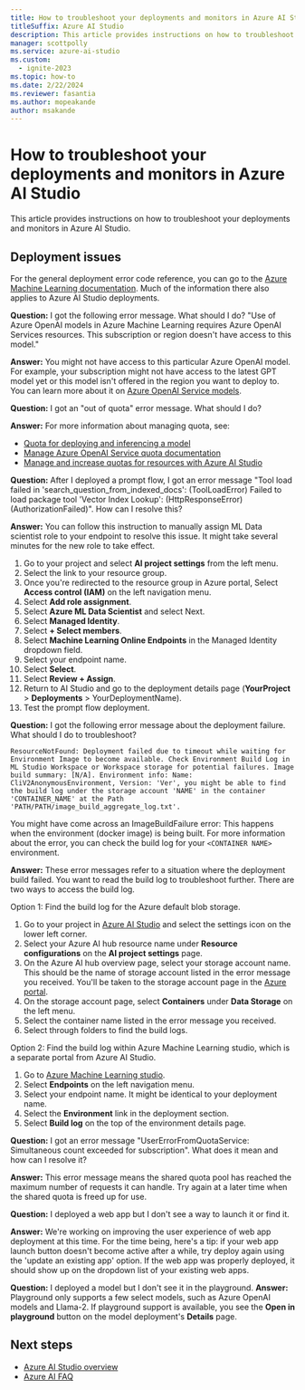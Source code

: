 ```yaml
---
title: How to troubleshoot your deployments and monitors in Azure AI Studio
titleSuffix: Azure AI Studio
description: This article provides instructions on how to troubleshoot your deployments and monitors in Azure AI Studio.
manager: scottpolly
ms.service: azure-ai-studio
ms.custom:
  - ignite-2023
ms.topic: how-to
ms.date: 2/22/2024
ms.reviewer: fasantia
ms.author: mopeakande
author: msakande
---
```


# How to troubleshoot your deployments and monitors in Azure AI Studio

This article provides instructions on how to troubleshoot your deployments and monitors in Azure AI Studio. 

## Deployment issues

For the general deployment error code reference, you can go to the [Azure Machine Learning documentation](/azure/machine-learning/how-to-troubleshoot-online-endpoints). Much of the information there also applies to Azure AI Studio deployments.

**Question:** I got the following error message. What should I do?
"Use of Azure OpenAI models in Azure Machine Learning requires Azure OpenAI Services resources. This subscription or region doesn't have access to this model."

**Answer:** You might not have access to this particular Azure OpenAI model. For example, your subscription might not have access to the latest GPT model yet or this model isn't offered in the region you want to deploy to. You can learn more about it on [Azure OpenAI Service models](../../ai-services/openai/concepts/models.md).

**Question:** I got an "out of quota" error message. What should I do?

**Answer:**  For more information about managing quota, see:
- [Quota for deploying and inferencing a model](../how-to/deploy-models-openai.md#quota-for-deploying-and-inferencing-a-model)
- [Manage Azure OpenAI Service quota documentation](/azure/ai-services/openai/how-to/quota?tabs=rest)
- [Manage and increase quotas for resources with Azure AI Studio](quota.md)

**Question:** After I deployed a prompt flow, I got an error message "Tool load failed in 'search_question_from_indexed_docs': (ToolLoadError) Failed to load package tool 'Vector Index Lookup': (HttpResponseError) (AuthorizationFailed)". How can I resolve this?

**Answer:** You can follow this instruction to manually assign ML Data scientist role to your endpoint to resolve this issue. It might take several minutes for the new role to take effect.

1. Go to your project and select **AI project settings** from the left menu.
2. Select the link to your resource group.
3. Once you're redirected to the resource group in Azure portal, Select **Access control (IAM)** on the left navigation menu.
4. Select **Add role assignment**.
5. Select **Azure ML Data Scientist** and select Next.
6. Select **Managed Identity**.
7. Select **+ Select members**.
8. Select **Machine Learning Online Endpoints** in the Managed Identity dropdown field.
9. Select your endpoint name.
10. Select **Select**.
11. Select **Review + Assign**.
12. Return to AI Studio and go to the deployment details page (**YourProject** > **Deployments** > YourDeploymentName).
13. Test the prompt flow deployment.

**Question:** I got the following error message about the deployment failure. What should I do to troubleshoot?
```
ResourceNotFound: Deployment failed due to timeout while waiting for Environment Image to become available. Check Environment Build Log in ML Studio Workspace or Workspace storage for potential failures. Image build summary: [N/A]. Environment info: Name: CliV2AnonymousEnvironment, Version: 'Ver', you might be able to find the build log under the storage account 'NAME' in the container 'CONTAINER_NAME' at the Path 'PATH/PATH/image_build_aggregate_log.txt'.
```

You might have come across an ImageBuildFailure error: This happens when the environment (docker image) is being built. For more information about the error, you can check the build log for your `<CONTAINER NAME>` environment. 

**Answer:** These error messages refer to a situation where the deployment build failed. You want to read the build log to troubleshoot further. There are two ways to access the build log.

Option 1: Find the build log for the Azure default blob storage.

1. Go to your project in [Azure AI Studio](https://ai.azure.com) and select the settings icon on the lower left corner.
2. Select your Azure AI hub resource name under **Resource configurations** on the **AI project settings** page.
3. On the Azure AI hub overview page, select your storage account name. This should be the name of storage account listed in the error message you received. You'll be taken to the storage account page in the [Azure portal](https://portal.azure.com).
4. On the storage account page, select **Containers** under **Data Storage** on the left menu.
5. Select the container name listed in the error message you received.
6. Select through folders to find the build logs.

Option 2: Find the build log within Azure Machine Learning studio, which is a separate portal from Azure AI Studio.

1. Go to [Azure Machine Learning studio](https://ml.azure.com).
2. Select **Endpoints** on the left navigation menu.
3. Select your endpoint name. It might be identical to your deployment name.
4. Select the **Environment** link in the deployment section.
5. Select **Build log** on the top of the environment details page.

**Question:** I got an error message "UserErrorFromQuotaService: Simultaneous count exceeded for subscription". What does it mean and how can I resolve it?

**Answer:** This error message means the shared quota pool has reached the maximum number of requests it can handle. Try again at a later time when the shared quota is freed up for use.

**Question:** I deployed a web app but I don't see a way to launch it or find it.

**Answer:** We're working on improving the user experience of web app deployment at this time. For the time being, here's a tip: if your web app launch button doesn't become active after a while, try deploy again using the 'update an existing app' option. If the web app was properly deployed, it should show up on the dropdown list of your existing web apps.

**Question:** I deployed a model but I don't see it in the playground.
**Answer:** Playground only supports a few select models, such as Azure OpenAI models and Llama-2. If playground support is available, you see the **Open in playground** button on the model deployment's **Details** page. 

## Next steps

- [Azure AI Studio overview](../what-is-ai-studio.md)
- [Azure AI FAQ](../faq.yml)
